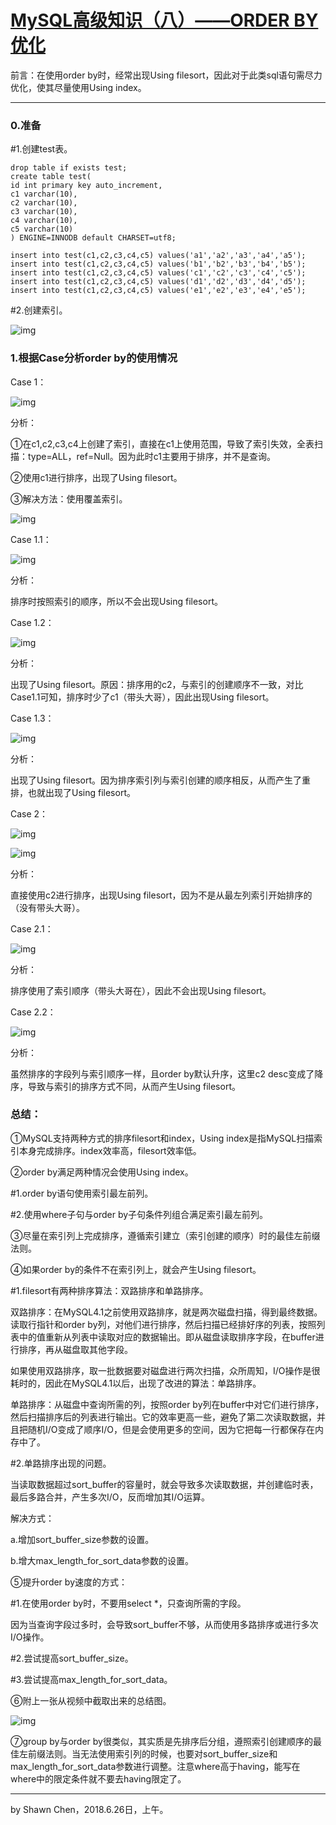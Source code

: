 # [MySQL高级知识（八）——ORDER BY优化](https://www.cnblogs.com/developer_chan/p/9225638.html)



前言：在使用order by时，经常出现Using filesort，因此对于此类sql语句需尽力优化，使其尽量使用Using index。

------

### 0.准备

\#1.创建test表。



```
drop table if exists test;
create table test(
id int primary key auto_increment,
c1 varchar(10),
c2 varchar(10),
c3 varchar(10),
c4 varchar(10),
c5 varchar(10)
) ENGINE=INNODB default CHARSET=utf8;

insert into test(c1,c2,c3,c4,c5) values('a1','a2','a3','a4','a5');
insert into test(c1,c2,c3,c4,c5) values('b1','b2','b3','b4','b5');
insert into test(c1,c2,c3,c4,c5) values('c1','c2','c3','c4','c5');
insert into test(c1,c2,c3,c4,c5) values('d1','d2','d3','d4','d5');
insert into test(c1,c2,c3,c4,c5) values('e1','e2','e3','e4','e5');
```



\#2.创建索引。

![img](https://images2018.cnblogs.com/blog/706569/201806/706569-20180625223438203-1033999353.png)

### 1.根据Case分析order by的使用情况

Case 1：

![img](https://images2018.cnblogs.com/blog/706569/201806/706569-20180625223944999-13584041.png)

分析：

①在c1,c2,c3,c4上创建了索引，直接在c1上使用范围，导致了索引失效，全表扫描：type=ALL，ref=Null。因为此时c1主要用于排序，并不是查询。

②使用c1进行排序，出现了Using filesort。

③解决方法：使用覆盖索引。

![img](https://images2018.cnblogs.com/blog/706569/201806/706569-20180625225150972-757485019.png)

Case 1.1：

![img](https://images2018.cnblogs.com/blog/706569/201806/706569-20180625225605390-1287916353.png)

分析：

排序时按照索引的顺序，所以不会出现Using filesort。

Case 1.2：

![img](https://images2018.cnblogs.com/blog/706569/201806/706569-20180625230033609-1505851091.png)

分析：

出现了Using filesort。原因：排序用的c2，与索引的创建顺序不一致，对比Case1.1可知，排序时少了c1（带头大哥），因此出现Using filesort。

Case 1.3：

![img](https://images2018.cnblogs.com/blog/706569/201806/706569-20180625230403937-1781972191.png)

分析：

出现了Using filesort。因为排序索引列与索引创建的顺序相反，从而产生了重排，也就出现了Using filesort。

Case 2：

![img](https://images2018.cnblogs.com/blog/706569/201806/706569-20180625231117168-925966033.png)

![img](https://images2018.cnblogs.com/blog/706569/201806/706569-20180625231342815-2077452190.png)

分析：

直接使用c2进行排序，出现Using filesort，因为不是从最左列索引开始排序的（没有带头大哥）。

Case 2.1：

![img](https://images2018.cnblogs.com/blog/706569/201806/706569-20180625231451690-583449657.png)

分析：

排序使用了索引顺序（带头大哥在），因此不会出现Using filesort。

Case 2.2：

![img](https://images2018.cnblogs.com/blog/706569/201806/706569-20180625231710896-1971557040.png)

分析：

虽然排序的字段列与索引顺序一样，且order by默认升序，这里c2 desc变成了降序，导致与索引的排序方式不同，从而产生Using filesort。

### 总结：

①MySQL支持两种方式的排序filesort和index，Using index是指MySQL扫描索引本身完成排序。index效率高，filesort效率低。

②order by满足两种情况会使用Using index。

\#1.order by语句使用索引最左前列。

\#2.使用where子句与order by子句条件列组合满足索引最左前列。

③尽量在索引列上完成排序，遵循索引建立（索引创建的顺序）时的最佳左前缀法则。

④如果order by的条件不在索引列上，就会产生Using filesort。

\#1.filesort有两种排序算法：双路排序和单路排序。

双路排序：在MySQL4.1之前使用双路排序，就是两次磁盘扫描，得到最终数据。读取行指针和order by列，对他们进行排序，然后扫描已经排好序的列表，按照列表中的值重新从列表中读取对应的数据输出。即从磁盘读取排序字段，在buffer进行排序，再从磁盘取其他字段。

如果使用双路排序，取一批数据要对磁盘进行两次扫描，众所周知，I/O操作是很耗时的，因此在MySQL4.1以后，出现了改进的算法：单路排序。

单路排序：从磁盘中查询所需的列，按照order by列在buffer中对它们进行排序，然后扫描排序后的列表进行输出。它的效率更高一些，避免了第二次读取数据，并且把随机I/O变成了顺序I/O，但是会使用更多的空间，因为它把每一行都保存在内存中了。

\#2.单路排序出现的问题。

当读取数据超过sort_buffer的容量时，就会导致多次读取数据，并创建临时表，最后多路合并，产生多次I/O，反而增加其I/O运算。

解决方式：

a.增加sort_buffer_size参数的设置。

b.增大max_length_for_sort_data参数的设置。

⑤提升order by速度的方式：

\#1.在使用order by时，不要用select *，只查询所需的字段。

因为当查询字段过多时，会导致sort_buffer不够，从而使用多路排序或进行多次I/O操作。

\#2.尝试提高sort_buffer_size。

\#3.尝试提高max_length_for_sort_data。

⑥附上一张从视频中截取出来的总结图。

![img](https://images2018.cnblogs.com/blog/706569/201806/706569-20180626091734130-496909449.png)

⑦group by与order by很类似，其实质是先排序后分组，遵照索引创建顺序的最佳左前缀法则。当无法使用索引列的时候，也要对sort_buffer_size和max_length_for_sort_data参数进行调整。注意where高于having，能写在where中的限定条件就不要去having限定了。

------

by Shawn Chen，2018.6.26日，上午。